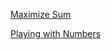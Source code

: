 [Maximize Sum](https://www.hackerrank.com/challenges/maximise-sum/)


[Playing with Numbers](https://www.hackerrank.com/challenges/playing-with-numbers)
